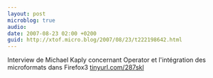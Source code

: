 ```yaml
---
layout: post
microblog: true
audio: 
date: 2007-08-23 02:00 +0200
guid: http://xtof.micro.blog/2007/08/23/t222198642.html
---
```

Interview de Michael Kaply concernant Operator et l'intégration des microformats dans Firefox3 [tinyurl.com/287skl](http://tinyurl.com/287skl)
